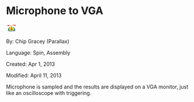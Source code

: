 # Microphone to VGA

![logo_icon.gif](logo_icon.gif)

By: Chip Gracey (Parallax)

Language: Spin, Assembly

Created: Apr 1, 2013

Modified: April 11, 2013

Microphone is sampled and the results are displayed on a VGA monitor, just like an oscilloscope with triggering.
